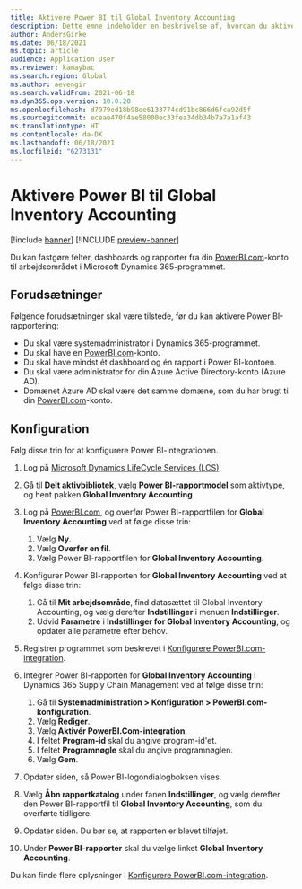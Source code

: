 ```yaml
---
title: Aktivere Power BI til Global Inventory Accounting
description: Dette emne indeholder en beskrivelse af, hvordan du aktiverer Microsoft Power BI til Global Inventory Accounting.
author: AndersGirke
ms.date: 06/18/2021
ms.topic: article
audience: Application User
ms.reviewer: kamaybac
ms.search.region: Global
ms.author: aevengir
ms.search.validFrom: 2021-06-18
ms.dyn365.ops.version: 10.0.20
ms.openlocfilehash: d7979ed18b98ee6133774cd91bc866d6fca92d5f
ms.sourcegitcommit: eceae470f4ae58000ec33fea34db34b7a7a1af43
ms.translationtype: HT
ms.contentlocale: da-DK
ms.lasthandoff: 06/18/2021
ms.locfileid: "6273131"
---
```

# <a name="enable-power-bi-for-global-inventory-accounting"></a>Aktivere Power BI til Global Inventory Accounting

[!include [banner](../includes/banner.md)]
[!INCLUDE [preview-banner](../includes/preview-banner.md)]

Du kan fastgøre felter, dashboards og rapporter fra din [PowerBI.com](https://powerbi.com/)-konto til arbejdsområdet i Microsoft Dynamics 365-programmet.

## <a name="prerequisites"></a>Forudsætninger

Følgende forudsætninger skal være tilstede, før du kan aktivere Power BI-rapportering:

- Du skal være systemadministrator i Dynamics 365-programmet.
- Du skal have en [PowerBI.com](https://powerbi.com/)-konto.
- Du skal have mindst ét dashboard og én rapport i Power BI-kontoen.
- Du skal være administrator for din Azure Active Directory-konto (Azure AD).
- Domænet Azure AD skal være det samme domæne, som du har brugt til din [PowerBI.com](https://powerbi.com/)-konto.

## <a name="setup"></a>Konfiguration

Følg disse trin for at konfigurere Power BI-integrationen.

1. Log på [Microsoft Dynamics LifeCycle Services (LCS)](https://lcs.dynamics.com/Logon/Index).
1. Gå til **Delt aktivbibliotek**, vælg **Power BI-rapportmodel** som aktivtype, og hent pakken **Global Inventory Accounting**. 
1. Log på [PowerBI.com](https://app.powerbi.com/), og overfør Power BI-rapportfilen for **Global Inventory Accounting** ved at følge disse trin:

    1. Vælg **Ny**.
    1. Vælg **Overfør en fil**.
    1. Vælg Power BI-rapportfilen for **Global Inventory Accounting**.

1. Konfigurer Power BI-rapporten for **Global Inventory Accounting** ved at følge disse trin:

    1. Gå til **Mit arbejdsområde**, find datasættet til Global Inventory Accounting, og vælg derefter **Indstillinger** i menuen **Indstillinger**.
    1. Udvid **Parametre** i **Indstillinger for Global Inventory Accounting**, og opdater alle parametre efter behov.

1. Registrer programmet som beskrevet i [Konfigurere PowerBI.com-integration](../../fin-ops-core/dev-itpro/analytics/configure-power-bi-integration.md#registration-process).
1. Integrer Power BI-rapporten for **Global Inventory Accounting** i Dynamics 365 Supply Chain Management ved at følge disse trin:

    1. Gå til **Systemadministration \> Konfiguration \> PowerBI.com-konfiguration**.
    1. Vælg **Rediger**.
    1. Vælg **Aktivér PowerBI.Com-integration**.
    1. I feltet **Program-id** skal du angive program-id'et.
    1. I feltet **Programnøgle** skal du angive programnøglen.
    1. Vælg **Gem**.

1. Opdater siden, så Power BI-logondialogboksen vises.
1. Vælg **Åbn rapportkatalog** under fanen **Indstillinger**, og vælg derefter den Power BI-rapportfil til **Global Inventory Accounting**, som du overførte tidligere.
1. Opdater siden. Du bør se, at rapporten er blevet tilføjet.
1. Under **Power BI-rapporter** skal du vælge linket **Global Inventory Accounting**.

Du kan finde flere oplysninger i [Konfigurere PowerBI.com-integration](../../fin-ops-core/dev-itpro/analytics/configure-power-bi-integration.md).
